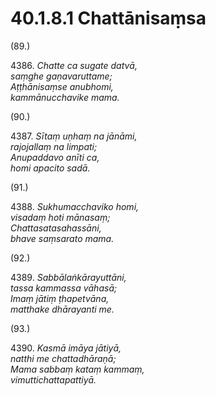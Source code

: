 

# 40.1.8.1 Chattānisaṃsa





(89.)

4386\. _Chatte ca sugate datvā,_  
_saṃghe gaṇavaruttame;_  
_Aṭṭhānisaṃse anubhomi,_  
_kammānucchavike mama._  


(90.)

4387\. _Sītaṃ uṇhaṃ na jānāmi,_  
_rajojallaṃ na limpati;_  
_Anupaddavo anīti ca,_  
_homi apacito sadā._  


(91.)

4388\. _Sukhumacchaviko homi,_  
_visadaṃ hoti mānasaṃ;_  
_Chattasatasahassāni,_  
_bhave saṃsarato mama._  


(92.)

4389\. _Sabbālaṅkārayuttāni,_  
_tassa kammassa vāhasā;_  
_Imaṃ jātiṃ ṭhapetvāna,_  
_matthake dhārayanti me._  


(93.)

4390\. _Kasmā imāya jātiyā,_  
_natthi me chattadhāraṇā;_  
_Mama sabbaṃ kataṃ kammaṃ,_  
_vimuttichattapattiyā._  




